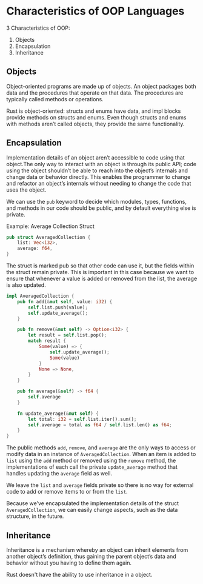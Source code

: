 # Characteristics of OOP Languages

3 Characteristics of OOP:

1. Objects
2. Encapsulation
3. Inheritance

## Objects

Object-oriented programs are made up of objects. An object packages both data
and the procedures that operate on that data. The procedures are typically
called methods or operations.

Rust is object-oriented: structs and enums have data, and impl blocks provide
methods on structs and enums. Even though structs and enums with methods aren’t
called objects, they provide the same functionality.

## Encapsulation

Implementation details of an object aren’t accessible to code using that
object.The only way to interact with an object is through its public API; code
using the object shouldn’t be able to reach into the object’s internals and
change data or behavior directly. This enables the programmer to change and
refactor an object’s internals without needing to change the code that uses the
object.

We can use the `pub` keyword to decide which modules, types, functions, and
methods in our code should be public, and by default everything else is private.

Example: Average Collection Struct

```rust
pub struct AveragedCollection {
    list: Vec<i32>,
    average: f64,
}
```

The struct is marked pub so that other code can use it, but the fields within
the struct remain private. This is important in this case because we want to
ensure that whenever a value is added or removed from the list, the average is
also updated.

```rust
impl AveragedCollection {
    pub fn add(&mut self, value: i32) {
        self.list.push(value);
        self.update_average();
    }

    pub fn remove(&mut self) -> Option<i32> {
        let result = self.list.pop();
        match result {
            Some(value) => {
                self.update_average();
                Some(value)
            }
            None => None,
        }
    }

    pub fn average(&self) -> f64 {
        self.average
    }

    fn update_average(&mut self) {
        let total: i32 = self.list.iter().sum();
        self.average = total as f64 / self.list.len() as f64;
    }
}
```

The public methods `add`, `remove`, and `average` are the only ways to access or
modify data in an instance of `AveragedCollection`. When an item is added to
`list` using the `add` method or removed using the `remove` method, the
implementations of each call the private `update_average` method that handles
updating the `average` field as well.

We leave the `list` and `average` fields private so there is no way for external
code to add or remove items to or from the `list`.

Because we’ve encapsulated the implementation details of the struct
`AveragedCollection`, we can easily change aspects, such as the data structure,
in the future.

## Inheritance

Inheritance is a mechanism whereby an object can inherit elements from another
object’s definition, thus gaining the parent object’s data and behavior without
you having to define them again.

Rust doesn't have the ability to use inheritance in a object.
